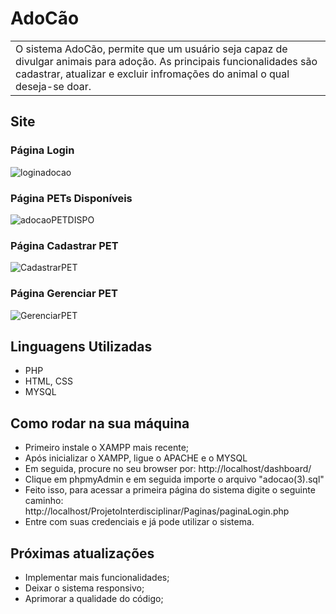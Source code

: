 # AdoCão
<table>
<tr>
<td>
 O sistema AdoCão, permite que um usuário seja capaz de divulgar animais para adoção. As principais funcionalidades são cadastrar, atualizar e excluir infromações do animal o qual deseja-se doar.
</tr>
</table>


## Site

### Página Login
![loginadocao](https://github.com/HeliJuS/AdoCao/assets/103338394/57e0874c-3969-488c-8910-c6fc54025ced)

### Página PETs Disponíveis
![adocaoPETDISPO](https://github.com/HeliJuS/AdoCao/assets/103338394/07080c07-35c0-4e6e-97c3-ce8ace3f6448)

### Página Cadastrar PET
![CadastrarPET](https://github.com/HeliJuS/AdoCao/assets/103338394/6766110b-b723-49ab-9e88-820afa99e0ee)

### Página Gerenciar PET
![GerenciarPET](https://github.com/HeliJuS/AdoCao/assets/103338394/2c6d8338-3f34-4fd9-a64d-ff4dfacc4abf)

## Linguagens Utilizadas

- PHP
- HTML, CSS
- MYSQL

## Como rodar na sua máquina
- Primeiro instale o XAMPP mais recente;
- Após inicializar o XAMPP, ligue o APACHE e o MYSQL
- Em seguida, procure no seu browser por: http://localhost/dashboard/
- Clique em phpmyAdmin e em seguida importe o arquivo "adocao(3).sql"
- Feito isso, para acessar a primeira página do sistema digite o seguinte caminho: http://localhost/ProjetoInterdisciplinar/Paginas/paginaLogin.php
- Entre com suas credenciais e já pode utilizar o sistema.

## Próximas atualizações
- Implementar mais funcionalidades;
- Deixar o sistema responsivo;
- Aprimorar a qualidade do código;



